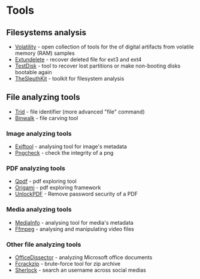 # Tools

## Filesystems analysis
- [Volatility](https://github.com/volatilityfoundation/volatility) - open collection of tools for the of digital artifacts from volatile memory (RAM) samples
- [Extundelete](http://extundelete.sourceforge.net/) - recover deleted file for ext3 and ext4
- [TestDisk](https://www.cgsecurity.org/wiki/TestDisk) - tool to recover lost partitions or make non-booting disks bootable again
- [TheSleuthKit](http://www.sleuthkit.org/sleuthkit/) - toolkit for filesystem analysis

## File analyzing tools
- [Trid](https://mark0.net/soft-trid-e.html) - file identifier (more advanced "file" command)
- [Binwalk](https://github.com/ReFirmLabs/binwalk) - file carving tool

### Image analyzing tools
- [Exiftool](https://exiftool.org/) - analysing tool for image's metadata
- [Pngcheck](http://libpng.org/pub/png/apps/pngcheck.html) - check the integrity of a png

### PDF analyzing tools
- [Qpdf](https://github.com/qpdf/qpdf) - pdf exploring tool
- [Origami](https://github.com/mobmewireless/origami-pdf) - pdf exploring framework
- [UnlockPDF](https://www.ilovepdf.com/unlock_pdf) - Remove password security of a PDF

### Media analyzing tools
- [MediaInfo](https://mediaarea.net/en/MediaInfo) - analysing tool for media's metadata
- [Ffmpeg](http://ffmpeg.org/) - analysing and manipulating video files

### Other file analyzing tools
- [OfficeDissector](https://www.officedissector.com/) - analyzing Microsoft office documents
- [Fcrackzip](https://github.com/hyc/fcrackzip) - brute-force tool for zip archive
- [Sherlock](https://github.com/sherlock-project/sherlock) - search an username across social medias
